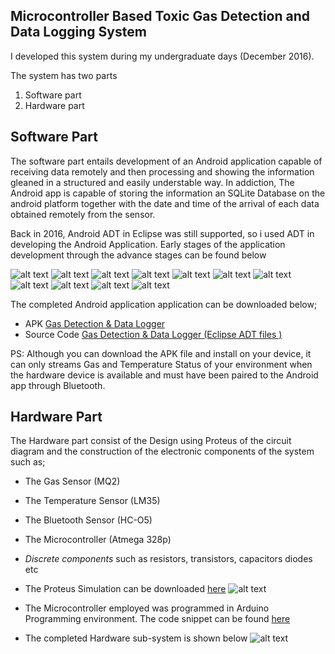 ## Microcontroller Based Toxic Gas Detection and Data Logging System

I developed this system during my undergraduate days (December 2016).

The system has two parts

1. Software part
2. Hardware part


## Software Part
The software part entails development of an Android application capable of receiving data remotely and then processing and showing the information gleaned in a structured and easily understable way.
In addiction, The Android app is capable of storing the information an SQLite Database on the android platform together with the date and time of the arrival of each data obtained remotely from the sensor.

Back in 2016, Android ADT in Eclipse was still supported, so i used ADT in developing the Android Application.
Early stages of the application development through the advance stages can be found below

![alt text](https://github.com/Turnyur/Gas_Detection_Logger/blob/master/shots/Screenshot_2017-01-02-18-26-20.png)
![alt text](https://github.com/Turnyur/Gas_Detection_Logger/blob/master/shots/Screenshot_2017-01-04-22-52-42.png)
![alt text](https://github.com/Turnyur/Gas_Detection_Logger/blob/master/shots/adt_capture1.PNG)
![alt text](https://github.com/Turnyur/Gas_Detection_Logger/blob/master/shots/adt_capture3.PNG)
![alt text](https://github.com/Turnyur/Gas_Detection_Logger/blob/master/shots/Screenshot_2017-01-03-05-56-32.png)
![alt text](https://github.com/Turnyur/Gas_Detection_Logger/blob/master/shots/Screenshot_2017-01-03-18-41-40.png)
![alt text](https://github.com/Turnyur/Gas_Detection_Logger/blob/master/shots/Screenshot_2017-01-05-09-37-18.png)
![alt text](https://github.com/Turnyur/Gas_Detection_Logger/blob/master/shots/Screenshot_2017-01-04-06-58-16.png)
![alt text](https://github.com/Turnyur/Gas_Detection_Logger/blob/master/shots/Screenshot_2017-01-04-12-08-51.png)
![alt text](https://github.com/Turnyur/Gas_Detection_Logger/blob/master/shots/Screenshot_2017-01-06-10-20-25.png)
![alt text](https://github.com/Turnyur/Gas_Detection_Logger/blob/master/shots/Screenshot_2017-01-07-11-50-26.png)


The completed Android application application can be downloaded below;

* APK [Gas Detection & Data Logger](https://github.com/Turnyur/Gas_Detection_Logger/blob/master/gaslogger_app.apk) 
* Source Code [Gas Detection & Data Logger (Eclipse ADT files )](https://github.com/Turnyur/Gas_Detection_Logger/blob/master/android-app)



PS: Although you can download the APK file and install on your device, it can only streams Gas and Temperature Status of your environment when the hardware device is available and must have been paired to the Android app through Bluetooth.




## Hardware Part
The Hardware part consist of the Design using Proteus of the circuit diagram and the construction of the electronic components of the system such as;

* The Gas Sensor (MQ2)
* The Temperature Sensor (LM35)
* The Bluetooth Sensor (HC-O5)
* The Microcontroller (Atmega 328p)
* *Discrete components* such as resistors, transistors, capacitors diodes etc 

* The Proteus Simulation can be downloaded [here](https://github.com/Turnyur/Gas_Detection_Logger/blob/master/shots/Gas%20data%20logging.pdsprj) ![alt text](https://github.com/Turnyur/Gas_Detection_Logger/blob/master/shots/data%20log.png)
* The Microcontroller employed was programmed in Arduino Programming environment. The code snippet can be found [here](https://github.com/Turnyur/Gas_Detection_Logger/blob/master/shots/declare_code_full.PNG)
* The completed Hardware sub-system is shown below ![alt text](https://github.com/Turnyur/Gas_Detection_Logger/blob/master/shots/hard_shots.jpg)

